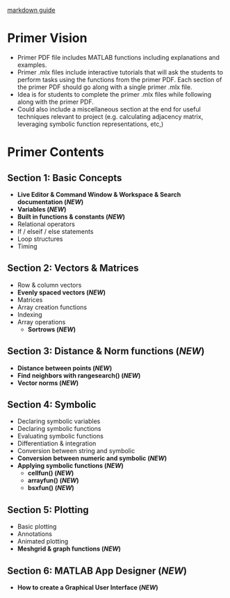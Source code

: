[markdown guide](https://www.markdownguide.org/cheat-sheet/)
# Primer Vision
- Primer PDF file includes MATLAB functions including explanations and examples.
- Primer .mlx files include interactive tutorials that will ask the students to perform tasks using the functions from the primer PDF. Each section of the primer PDF should go along with a single primer .mlx file.
- Idea is for students to complete the primer .mlx files while following along with the primer PDF.
- Could also include a miscellaneous section at the end for useful techniques relevant to project (e.g. calculating adjacency matrix, leveraging symbolic function representations, etc,) 
# Primer Contents
## Section 1: Basic Concepts
  -	**Live Editor & Command Window & Workspace & Search documentation (*NEW*)**
  -	**Variables (*NEW*)**
  -	**Built in functions & constants (*NEW*)**
  -	Relational operators
  -	If / elseif / else statements
  -	Loop structures
  -	Timing
## Section 2: Vectors & Matrices
  -	Row & column vectors
  -	**Evenly spaced vectors (*NEW*)**
  -	Matrices
  - Array creation functions
  -	Indexing
  -	Array operations
    -	 **Sortrows (*NEW*)**
## **Section 3: Distance & Norm functions (*NEW*)**
  -	**Distance between points (*NEW*)**
  -	**Find neighbors with rangesearch() (*NEW*)**
  -	**Vector norms (*NEW*)**
## Section 4: Symbolic
  -	Declaring symbolic variables
  -	Declaring symbolic functions
  -	Evaluating symbolic functions
  -	Differentiation & integration
  -	Conversion between string and symbolic
  -	**Conversion between numeric and symbolic (*NEW*)**
  -	**Applying symbolic functions (*NEW*)**
    -	**cellfun() (*NEW*)**	
    -	**arrayfun() (*NEW*)**
    -	**bsxfun() (*NEW*)**
## Section 5: Plotting
  -	Basic plotting
  -	Annotations
  -	Animated plotting
  -	**Meshgrid & graph functions (*NEW*)**
## **Section 6: MATLAB App Designer (*NEW*)**
  -	**How to create a Graphical User Interface (*NEW*)**
